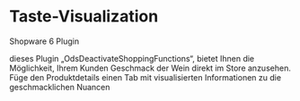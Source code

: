 # Taste-Visualization
Shopware 6 Plugin

dieses Plugin  „OdsDeactivateShoppingFunctions“, bietet Ihnen die Möglichkeit, Ihrem Kunden Geschmack der Wein direkt im Store anzusehen.
Füge den Produktdetails einen Tab mit visualisierten Informationen zu die geschmacklichen Nuancen 
